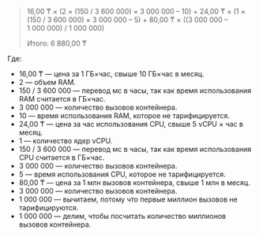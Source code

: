 > 16,00&nbsp;₸ × (2 × (150 / 3&nbsp;600&nbsp;000) × 3&nbsp;000&nbsp;000 – 10) + 24,00&nbsp;₸ × (1 × (150 / 3&nbsp;600&nbsp;000) × 3&nbsp;000&nbsp;000 – 5) + 80,00&nbsp;₸ × ((3&nbsp;000&nbsp;000 – 1&nbsp;000&nbsp;000) / 1&nbsp;000&nbsp;000)
>
> Итого: 6&nbsp;880,00&nbsp;₸

Где:

* 16,00&nbsp;₸ — цена за 1 ГБ×час, свыше 10 ГБ×час в месяц.
* 2 — объем RAM.
* 150 / 3 600 000 — перевод мс в часы, так как время использования RAM считается в ГБ×час.
* 3 000 000 — количество вызовов контейнера.
* 10 — время использования RAM, которое не тарифицируется.
* 24,00&nbsp;₸ — цена за час использования CPU, свыше 5 vCPU × час в месяц.
* 1 — количество ядер vCPU.
* 150 / 3 600 000 — перевод мс в часы, так как время использования CPU считается в ГБ×час.
* 3 000 000 — количество вызовов контейнера.
* 5 — время использования CPU, которое не тарифицируется.
* 80,00&nbsp;₸ — цена за 1 млн вызовов контейнера, свыше 1 млн в месяц.
* 3 000 000 — количество вызовов контейнера.
* 1 000 000 — вычитаем, потому что первые миллион вызовов не тарифицируются.
* 1 000 000 — делим, чтобы посчитать количество миллионов вызовов контейнера.